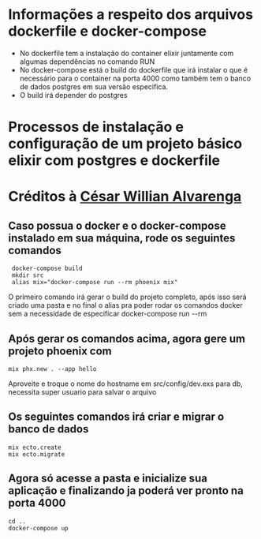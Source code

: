 # Informações a respeito dos arquivos dockerfile e docker-compose

- No dockerfile tem a instalação do container elixir juntamente com algumas dependências no comando RUN
- No docker-compose está o build do dockerfile que irá instalar o que é necessário para o container na porta 4000 como também tem o banco de dados postgres em sua versão especifica.
- O build irá depender do postgres

# Processos de instalação e configuração de um projeto básico elixir com postgres e dockerfile
# Créditos à [César Willian Alvarenga](https://medium.com/swlh/use-docker-to-create-an-elixir-phoenix-development-environment-e1a81def1d2e)


## Caso possua o docker e o docker-compose instalado em sua máquina, rode os seguintes comandos

```
 docker-compose build
 mkdir src
 alias mix="docker-compose run --rm phoenix mix"
 ```

O primeiro comando irá gerar o build do projeto completo, após isso será criado uma pasta e no final o alias pra poder rodar os comandos docker sem a necessidade de especificar docker-compose run --rm 

## Após gerar os comandos acima, agora gere um projeto phoenix com

```
mix phx.new . --app hello
```

Aproveite e troque o nome do hostname em src/config/dev.exs para db, necessita super usuario para salvar o arquivo

## Os seguintes comandos irá criar e migrar o banco de dados

```
mix ecto.create
mix ecto.migrate
```

## Agora só acesse a pasta e inicialize sua aplicação e finalizando ja poderá ver pronto na porta 4000

```
cd ..
docker-compose up
```
